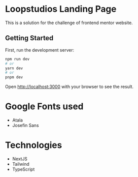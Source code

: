 # Loopstudios Landing Page

This is a solution for the challenge of frontend mentor website.

## Getting Started

First, run the development server:

```bash
npm run dev
# or
yarn dev
# or
pnpm dev
```

Open [http://localhost:3000](http://localhost:3000) with your browser to see the result.

# Google Fonts used

- Atala
- Josefin Sans 

# Technologies

- NextJS
- Tailwind
- TypeScript
